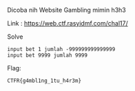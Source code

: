 Dicoba nih Website Gambling mimin h3h3

Link : https://web.ctf.rasyidmf.com/chal17/

Solve
```
input bet 1 jumlah -999999999999999
input bet 9999 jumlah 9999
```


Flag:
```
CTFR{g4mbl1ng_1tu_h4r3m}
```